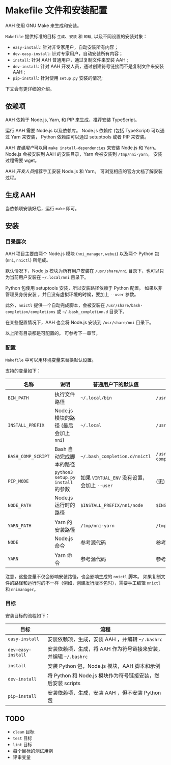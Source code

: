 # Makefile 文件和安装配置

AAH 使用 GNU Make 来生成和安装。

`Makefile` 提供标准的目标 `生成`、`安装` 和 `卸载`, 以及不同设置的安装对象：

* `easy-install`: 针对非专家用户，自动安装所有内容；
* `dev-easy-install`: 针对专家用户，自动安装所有内容；
* `install`: 针对 AAH 普通用户，通过复制文件来安装 AAH ;
* `dev-install`: 针对 AAH 开发人员，通过创建符号链接而不是复制文件来安装 AAH ;
* `pip-install`: 针对使用 `setup.py` 安装的情况;

下文会有更详细的介绍。

## 依赖项

AAH 依赖于 Node.js, Yarn, 和 PIP 来生成，推荐安装 TypeScript。

运行 AAH 需要 Node.js 以及依赖库。 Node.js 依赖库 (包括 TypeScript) 可以通过 Yarn 来安装， Python 依赖库可以通过 setuptools 或者 PIP 来安装。

AAH *普通用户*可以用 `make install-dependencies` 来安装 Node.js 和 Yarn。 Node.js 会被安装到 AAH 的安装目录，Yarn 会被安装到 `/tmp/nni-yarn`。 安装过程需要 wget。

AAH *开发人员*推荐手工安装 Node.js 和 Yarn。 可浏览相应的官方文档了解安装过程。

## 生成 AAH 

当依赖项安装好后，运行 `make` 即可。

## 安装

### 目录层次

AAH 项目主要由两个 Node.js 模块 (`nni_manager`, `webui`) 以及两个 Python 包 (`nni`, `nnictl`) 所组成。

默认情况下，Node.js 模块为所有用户安装在 `/usr/share/nni` 目录下，也可以只为当前用户安装在 `~/.local/nni` 目录下。

Python 包使用 setuptools 安装，所以安装路径依赖于 Python 配置。 如果以非管理员身份安装 ，并且没有虚拟环境的时候，要加上 `--user` 参数。

此外，`nnictl` 提供一个自动完成脚本，会被安装在 `/usr/share/bash-completion/completions` 或 `~/.bash_completion.d` 目录下。

在某些配置情况下，AAH 也会将 Node.js 安装到 `/usr/share/nni` 目录下。

以上所有目录都是可配置的。 可参考下一章节。

### 配置

`Makefile` 中可以用环境变量来替换默认设置。

支持的变量如下：

| 名称                 | 说明                             | 普通用户下的默认值                          | root 下的默认值                                      |
| ------------------ | ------------------------------ | ---------------------------------- | ----------------------------------------------- |
| `BIN_PATH`         | 执行文件路径                         | `~/.local/bin`                     | `/usr/bin`                                      |
| `INSTALL_PREFIX`   | Node.js 模块的路径 (最后会加上 `nni`)    | `~/.local`                         | `/usr/share`                                    |
| `BASH_COMP_SCRIPT` | Bash 自动完成脚本的路径                 | `~/.bash_completion.d/nnictl`      | `/usr/share/bash-completion/completions/nnictl` |
| `PIP_MODE`         | `python3 setup.py install` 的参数 | 如果 `VIRTUAL_ENV` 没有设置，会加上 `--user` | (无)                                             |
| `NODE_PATH`        | Node.js 运行时的路径                 | `$INSTALL_PREFIX/nni/node`         | `$INSTALL_PREFIX/nni/node`                      |
| `YARN_PATH`        | Yarn 的安装路径                     | `/tmp/nni-yarn`                    | `/tmp/nni-yarn`                                 |
| `NODE`             | Node.js 命令                     | 参考源代码                              | 参考源代码                                           |
| `YARN`             | Yarn 命令                        | 参考源代码                              | 参考源代码                                           |

注意，这些变量不仅会影响安装路径，也会影响生成的 `nnictl` 脚本。 如果复制文件的路径和运行时的不一样（例如，创建发行版本包时），需要手工编辑 `nnictl` 和 `nnimanager`。

### 目标

安装目标的流程如下：

| 目标                 | 流程                                         |
| ------------------ | ------------------------------------------ |
| `easy-install`     | 安装依赖项，生成，安装 AAH ，并编辑 `~/.bashrc`            |
| `dev-easy-install` | 安装依赖项，生成，将 AAH 作为符号链接来安装，并编辑 `~/.bashrc`   |
| `install`          | 安装 Python 包，Node.js 模块，AAH 脚本和示例           |
| `dev-install`      | 将 Python 和 Node.js 模块作为符号链接安装，然后安装 scripts |
| `pip-install`      | 安装依赖项，生成，安装 AAH ，但不安装 Python 包              |

## TODO

* `clean` 目标
* `test` 目标
* `lint` 目标
* 每个目标的测试用例
* 评审变量
